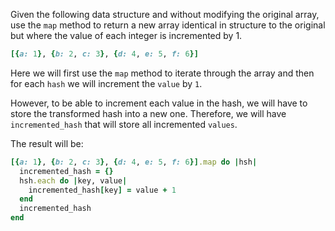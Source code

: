 Given the following data structure and without modifying the original array, use the `map` method to return a new array identical in structure to the original but where the value of each integer is incremented by 1.

```ruby
[{a: 1}, {b: 2, c: 3}, {d: 4, e: 5, f: 6}]
```

Here we will first use the `map` method to iterate through the array and then for each `hash` we will increment the `value` by `1`. 

However, to be able to increment each value in the hash, we will have to store the transformed hash into a new one. Therefore, we will have `incremented_hash` that will store all incremented `values`.  

The result will be:

```ruby
[{a: 1}, {b: 2, c: 3}, {d: 4, e: 5, f: 6}].map do |hsh|
  incremented_hash = {}
  hsh.each do |key, value|
    incremented_hash[key] = value + 1
  end
  incremented_hash
end
```
